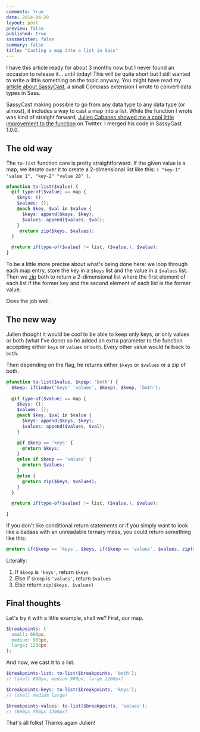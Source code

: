 ```yaml
---
comments: true
date: 2014-04-28
layout: post
preview: false
published: true
sassmeister: false
summary: false
title: "Casting a map into a list in Sass"
---
```

I have this article ready for about 3 months now but I never found an occasion to release it... until today! This will be quite short but I still wanted to write a little something on the topic anyway. You might have read my [article about SassyCast](http://hugogiraudel.com/2014/01/27/casting-types-in-sass/), a small Compass extension I wrote to convert data types in Sass.

SassyCast making possible to go from any data type to any data type (or almost), it includes a way to cast a map into a list. While the function I wrote was kind of straight forward, [Julien Cabanes showed me a cool little improvement to the function](https://twitter.com/JulienCabanes/status/427920448899538944) on Twitter. I merged his code in SassyCast 1.0.0.

## The old way 

The `to-list` function core is pretty straightforward. If the given value is a map, we iterate over it to create a 2-dimensional list like this: `( "key-1" "value 1", "key-2" "value 20" )`. 

```scss
@function to-list($value) { 
  @if type-of($value) == map {
    $keys: ();
    $values: ();
    @each $key, $val in $value {
      $keys: append($keys, $key);
      $values: append($values, $val);
    }
     @return zip($keys, $values);
  }

  @return if(type-of($value) != list, ($value,), $value);
}
```

To be a little more precise about what's being done here: we loop through each map entry, store the key in a `$keys` list and the value in a `$values` list. Then we [zip](http://sass-lang.com/documentation/Sass/Script/Functions.html#zip-instance_method) both to return a 2-dimensional list where the first element of each list if the former key and the second element of each list is the former value.

Does the job well.

## The new way 

Julien thought it would be cool to be able to keep only keys, or only values or both (what I've done) so he added an extra parameter to the function accepting either `keys` or `values` or `both`. Every other value would fallback to `both`.

Then depending on the flag, he returns either `$keys` or `$values` or a zip of both.

```scss
@function to-list($value, $keep: 'both') {
  $keep: if(index('keys' 'values', $keep), $keep, 'both');
  
  @if type-of($value) == map {
    $keys: ();
    $values: ();
    @each $key, $val in $value {
      $keys: append($keys, $key);
      $values: append($values, $val);
    }

    @if $keep == 'keys' {
      @return $keys;
    }
    @else if $keep == 'values' {
      @return $values;
    }
    @else {
      @return zip($keys, $values);
    }
  }

  @return if(type-of($value) != list, ($value,), $value);

}
```

If you don't like conditional return statements or if you simply want to look like a badass with an unreadable ternary mess, you could return something like this:

```scss
@return if($keep == 'keys', $keys, if($keep == 'values', $values, zip($keys, $values)));
```

Literally:

1. If `$keep` is `'keys'`, return `$keys`
2. Else if `$keep` is `'values'`, return `$values`
3. Else return `zip($keys, $values)`

## Final thoughts 

Let's try it with a little example, shall we? First, our map.

```scss
$breakpoints: (
  small: 600px,
  medium: 900px,
  large: 1200px
);
```

And now, we cast it to a list.

```scss
$breakpoints-list: to-list($breakpoints, 'both');
// (small 600px, medium 900px, large 1200px)

$breakpoints-keys: to-list($breakpoints, 'keys');
// (small medium large)

$breakpoints-values: to-list($breakpoints, 'values');
// (600px 900px 1200px)
```

That's all folks! Thanks again Julien!

